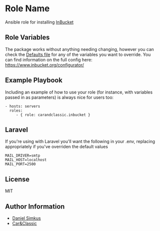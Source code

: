 Role Name
=========

Ansible role for installing [InBucket](https://github.com/inbucket/inbucket)


Role Variables
--------------

The package works without anything needing changing, however you can check the [Defaults file](https://github.com/carandclassic/inbucket-ansible/blob/main/defaults/main.yml) for any of the variables you want to override.
You can find information on the full config here: https://www.inbucket.org/configurator/


Example Playbook
----------------

Including an example of how to use your role (for instance, with variables passed in as parameters) is always nice for users too:

    - hosts: servers
      roles:
         - { role: carandclassic.inbucket }

Laravel
-------

If you're using with Laravel you'll want the following in your .env, replacing appropriately if you've overriden the default values
```
MAIL_DRIVER=smtp
MAIL_HOST=localhost
MAIL_PORT=2500
```

License
-------

MIT

Author Information
------------------
- [Daniel Simkus](https://github.com/danielsimkus)
- [Car&Classic](https://github.com/carandclassic)

